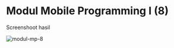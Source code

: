 # Modul Mobile Programming I (8)

Screenshoot hasil

![modul-mp-8](https://user-images.githubusercontent.com/68887223/229415108-82aad1be-abef-4a6d-be66-342f5b7b30c3.png)
